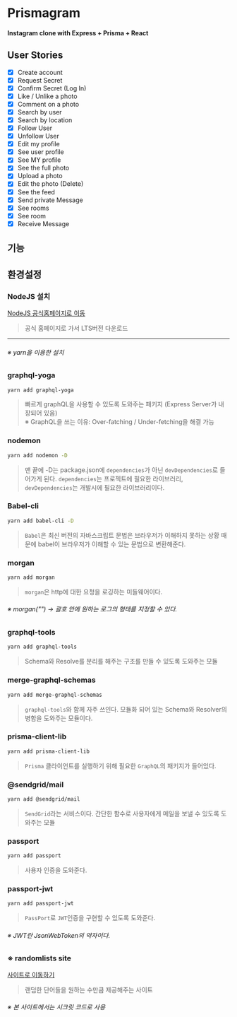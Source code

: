 # Prismagram

#### Instagram clone with Express + Prisma + React

## User Stories

- [x] Create account
- [x] Request Secret
- [x] Confirm Secret (Log In)
- [x] Like / Unlike a photo
- [x] Comment on a photo
- [x] Search by user
- [x] Search by location
- [x] Follow User
- [x] Unfollow User
- [x] Edit my profile
- [x] See user profile
- [x] See MY profile
- [x] See the full photo
- [x] Upload a photo
- [x] Edit the photo (Delete)
- [x] See the feed
- [x] Send private Message
- [x] See rooms
- [x] See room
- [x] Receive Message

## 기능

## 환경설정

### NodeJS 설치

[NodeJS 공식홈페이지로 이동](https://nodejs.org/ko/)

> 공식 홈페이지로 가서 LTS버전 다운로드

---

###### ※ yarn을 이용한 설치

### graphql-yoga

```bash
yarn add graphql-yoga
```

> 빠르게 graphQL을 사용할 수 있도록 도와주는 패키지 (Express Server가 내장되어 있음)  
> ※ GraphQL을 쓰는 이유: Over-fatching / Under-fetching을 해결 가능

### nodemon

```bash
yarn add nodemon -D
```

> 맨 끝에 -D는 package.json에 `dependencies`가 아닌 `devDependencies`로 들어가게 된다.
> `dependencies`는 프로젝트에 필요한 라이브러리, `devDependencies`는 개발시에 필요한 라이브러리이다.

### Babel-cli

```bash
yarn add babel-cli -D
```

> `Babel`은 최신 버전의 자바스크립트 문법은 브라우저가 이해하지 못하는 상황 때문에 babel이 브라우저가 이해할 수 있는 문법으로 변환해준다.

<!-- ### Babel

```bash
yarn add @babel/node
yarn add @babel/preset-env
yarn add @babel/core
``` -->

### morgan

```bash
yarn add morgan
```

> `morgan`은 http에 대한 요청을 로깅하는 미들웨어이다.

###### ※ morgan("") → 괄호 안에 원하는 로그의 형태를 지정할 수 있다.

### graphql-tools

```bash
yarn add graphql-tools
```

> Schema와 Resolve를 분리를 해주는 구조를 만들 수 있도록 도와주는 모듈

### merge-graphql-schemas

```bash
yarn add merge-graphql-schemas
```

> `graphql-tools`와 함께 자주 쓰인다. 모듈화 되어 있는 Schema와 Resolver의 병합을 도와주는 모듈이다.

### prisma-client-lib

```bash
yarn add prisma-client-lib
```

> `Prisma` 클라이언트를 실행하기 위해 필요한 `GraphQL`의 패키지가 들어있다.

### @sendgrid/mail

```bash
yarn add @sendgrid/mail
```

> `SendGrid`라는 서비스이다. 간단한 함수로 사용자에게 메일을 보낼 수 있도록 도와주는 모듈

### passport

```bash
yarn add passport
```

> 사용자 인증을 도와준다.

### passport-jwt

```bash
yarn add passport-jwt
```

> `PassPort`로 `JWT`인증을 구현할 수 있도록 도와준다.

###### ※ JWT란 JsonWebToken의 약자이다.

### ※ randomlists site

[사이트로 이동하기](https://www.randomlists.com/)

> 랜덤한 단어들을 원하는 수만큼 제공해주는 사이트

###### ※ 본 사이트에서는 시크릿 코드로 사용
